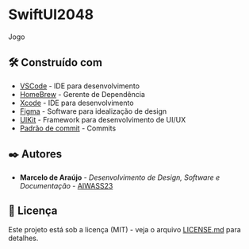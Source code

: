 # SwiftUI2048

Jogo

## 🛠️ Construído com

* [VSCode](https://code.visualstudio.com) - IDE para desenvolvimento
* [HomeBrew](https://brew.sh/index_pt-br) - Gerente de Dependência
* [Xcode](https://developer.apple.com/xcode/) - IDE para desenvolvimento
* [Figma](https://www.figma.com/) - Software para idealização de design
* [UIKit](https://developer.apple.com/documentation/uikit) - Framework para desenvolvimento de UI/UX
* [Padrão de commit](https://github.com/iuricode/padroes-de-commits) - Commits

## ✒️ Autores

* **Marcelo de Araújo** - *Desenvolvimento de Design, Software e Documentação* - [AIWASS23](https://github.com/AIWASS23)

## 📄 Licença

Este projeto está sob a licença (MIT) - veja o arquivo [LICENSE.md]() para detalhes.
